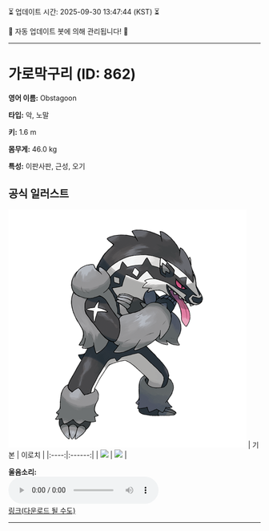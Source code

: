 
⏳ 업데이트 시간: 2025-09-30 13:47:44 (KST) ⏳

🤖 자동 업데이트 봇에 의해 관리됩니다! 🤖

---

# 가로막구리 (ID: 862)
**영어 이름:** Obstagoon

**타입:** 악, 노말

**키:** 1.6 m

**몸무게:** 46.0 kg

**특성:** 이판사판, 근성, 오기

## 공식 일러스트
![](https://raw.githubusercontent.com/PokeAPI/sprites/master/sprites/pokemon/other/official-artwork/862.png)
| 기본 | 이로치 |
|:----:|:------:|
| <img src="http://play.pokemonshowdown.com/sprites/ani/obstagoon.gif" width="200"> | <img src="http://play.pokemonshowdown.com/sprites/ani-shiny/obstagoon.gif" width="200"> |

**울음소리:**<br><audio controls src="https://raw.githubusercontent.com/PokeAPI/cries/main/cries/pokemon/latest/862.ogg"></audio><br> [링크(다운로드 될 수도)](https://raw.githubusercontent.com/PokeAPI/cries/main/cries/pokemon/latest/862.ogg)


---
